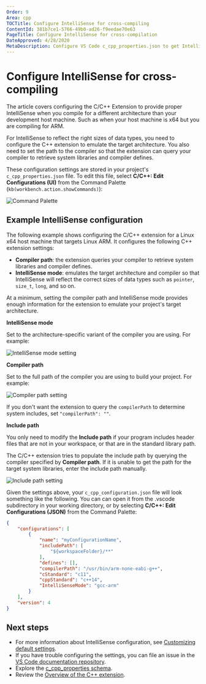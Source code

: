 ```yaml
---
Order: 9
Area: cpp
TOCTitle: Configure IntelliSense for cross-compiling
ContentId: 381b7ce1-5766-49b0-ad26-f9eedae70e63
PageTitle: Configure IntelliSense for cross-compilation
DateApproved: 4/28/2020
MetaDescription: Configure VS Code c_cpp_properties.json to get IntelliSense when you are compiling for a different platform
---
```

# Configure IntelliSense for cross-compiling

The article covers configuring the C/C++ Extension to provide proper IntelliSense when you compile for a different architecture than your development host machine. Such as when your host machine is x64 but you are compiling for ARM.

For IntelliSense to reflect the right sizes of data types, you need to configure the C++ extension to emulate the target architecture. You also need to set the path to the compiler so that the extension can query your compiler to retrieve system libraries and compiler defines.

These configuration settings are stored in your project's `c_cpp_properties.json` file. To edit this file, select **C/C++: Edit Configurations (UI)** from the Command Palette (`kb(workbench.action.showCommands)`):

![Command Palette](images/cpp/command-palette.png)

## Example IntelliSense configuration

The following example shows configuring the C/C++ extension for a Linux x64 host machine that targets Linux ARM.  It configures the following C++ extension settings:

- **Compiler path**: the extension queries your compiler to retrieve system libraries and compiler defines.
- **IntelliSense mode**: emulates the target architecture and compiler so that IntelliSense will reflect the correct sizes of data types such as `pointer`, `size_t`, `long`, and so on.

At a minimum, setting the compiler path and IntelliSense mode provides enough information for the extension to emulate your project's target  architecture.

**IntelliSense mode**

Set to the architecture-specific variant of the compiler you are using. For example:

![IntelliSense mode setting](images/intellisense/intellisense-mode.png)

**Compiler path**

Set to the full path of the compiler you are using to build your project. For example:

![Compiler path setting](images/intellisense/compiler-path.png)

If you don't want the extension to query the `compilerPath` to determine system includes, set `"compilerPath": ""`.

**Include path**

You only need to modify the **Include path** if your program includes header files that are not in your workspace, or that are in the standard library path.

The C/C++ extension tries to populate the include path by querying the compiler specified by **Compiler path**. If it is unable to get the path for the target system libraries, enter the include path manually.

![Include path setting](images/intellisense/include-path.png)

Given the settings above, your `c_cpp_configuration.json` file will look something like the following. You can can open it from the .vscode subdirectory in your working directory, or by selecting **C/C++: Edit Configurations (JSON)** from the Command Palette:

```json
{
    "configurations": [
        {
            "name": "myConfigurationName",
            "includePath": [
                "${workspaceFolder}/**"
            ],
            "defines": [],
            "compilerPath": "/usr/bin/arm-none-eabi-g++",
            "cStandard": "c11",
            "cppStandard": "c++14",
            "IntelliSenseMode": "gcc-arm"
        }
    ],
    "version": 4
}
```

## Next steps

- For more information about IntelliSense configuration, see [Customizing default settings](/docs/customize-default-settings-cpp).
- If you have trouble configuring the settings, you can file an issue in the [VS Code documentation repository](https://github.com/Microsoft/vscode-docs/issues).
- Explore the [c_cpp_properties schema](/docs/c-cpp-properties-schema-reference).
- Review the [Overview of the C++ extension](/docs/languages/cpp.md).